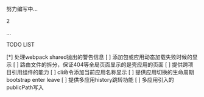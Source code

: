 努力编写中...

2

...

TODO LIST

[*] 处理webpack shared抛出的警告信息
[ ] 添加包或应用动态加载失败时候的显示
[ ] 路由文件的拆分，保证404等全局页面显示的是壳应用的页面
[ ] 提供跨项目引用组件的能力
[ ] cli命令添加当前应用名称显示
[ ] 提供应用切换的生命周期bootstrap enter leave
[ ] 提供多应用history跳转功能
[ ] 多应用引入的publicPath写入